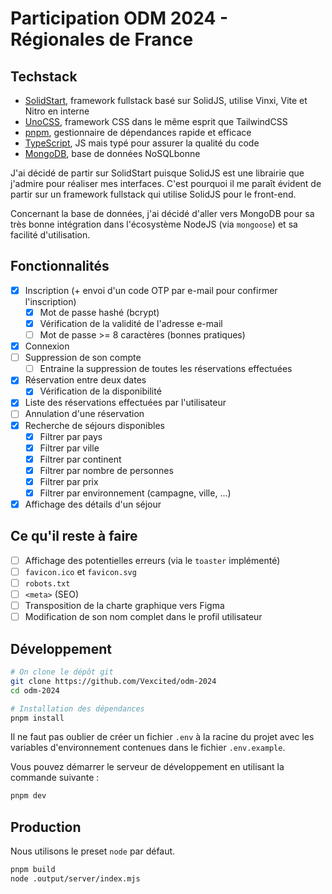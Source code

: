 # Participation ODM 2024 - Régionales de France

## Techstack

- [SolidStart](https://start.solidjs.com), framework fullstack basé sur SolidJS, utilise Vinxi, Vite et Nitro en interne
- [UnoCSS](https://unocss.dev), framework CSS dans le même esprit que TailwindCSS
- [pnpm](https://pnpm.io), gestionnaire de dépendances rapide et efficace
- [TypeScript](https://www.typescriptlang.org), JS mais typé pour assurer la qualité du code 
- [MongoDB](https://www.mongodb.com), base de données NoSQLbonne

J'ai décidé de partir sur SolidStart puisque SolidJS est une librairie que j'admire pour réaliser mes interfaces.
C'est pourquoi il me paraît évident de partir sur un framework fullstack qui utilise SolidJS pour le front-end.

Concernant la base de données, j'ai décidé d'aller vers MongoDB pour sa très bonne intégration dans l'écosystème NodeJS (via `mongoose`) et sa facilité d'utilisation.

## Fonctionnalités

- [x] Inscription (+ envoi d'un code OTP par e-mail pour confirmer l'inscription)
  - [x] Mot de passe hashé (bcrypt)
  - [x] Vérification de la validité de l'adresse e-mail
  - [ ] Mot de passe >= 8 caractères (bonnes pratiques)
- [x] Connexion
- [ ] Suppression de son compte
  - [ ] Entraine la suppression de toutes les réservations effectuées
- [x] Réservation entre deux dates
  - [x] Vérification de la disponibilité
- [x] Liste des réservations effectuées par l'utilisateur
- [ ] Annulation d'une réservation 
- [x] Recherche de séjours disponibles
  - [x] Filtrer par pays
  - [x] Filtrer par ville
  - [x] Filtrer par continent
  - [x] Filtrer par nombre de personnes
  - [x] Filtrer par prix
  - [x] Filtrer par environnement (campagne, ville, ...)
- [x] Affichage des détails d'un séjour 

## Ce qu'il reste à faire

- [ ] Affichage des potentielles erreurs (via le `toaster` implémenté)
- [ ] `favicon.ico` et `favicon.svg`
- [ ] `robots.txt`
- [ ] `<meta>` (SEO)
- [ ] Transposition de la charte graphique vers Figma
- [ ] Modification de son nom complet dans le profil utilisateur

## Développement

```bash
# On clone le dépôt git
git clone https://github.com/Vexcited/odm-2024
cd odm-2024

# Installation des dépendances
pnpm install
```

Il ne faut pas oublier de créer un fichier `.env` à la racine du projet avec les variables d'environnement contenues dans le fichier `.env.example`.

Vous pouvez démarrer le serveur de développement en utilisant la commande suivante :

```bash
pnpm dev
```

## Production

Nous utilisons le preset `node` par défaut.

```bash
pnpm build
node .output/server/index.mjs
```
